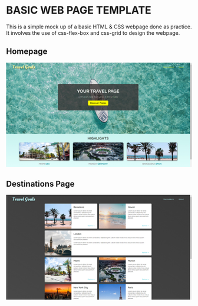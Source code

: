# BASIC WEB PAGE TEMPLATE

This is a simple mock up of a basic HTML & CSS webpage done as practice.
It involves the use of css-flex-box and css-grid to design the webpage.

## Homepage
![homepage](/images/snapshots/homepage.jpg)

## Destinations Page
![destination-page](/images/snapshots/destinations-page.jpg)

